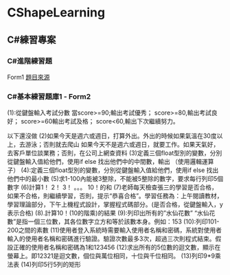 # CShapeLearning
## C#練習專案

### C#進階練習題
Form1 [題目來源](https://www.evernote.com/shard/s530/sh/019c49aa-e591-562a-0798-a9a6e8d96d33/f68a2bc14e4689802efdddbc289b04de)

### C#基本練習題庫1 - Form2

(1):從鍵盤輸入考試分數
當score>=90;輸出考試優秀；
score>=80,輸出考試良好；
score>=60輸出考試及格；
score<60,輸出下次繼續努力。

以下還沒做
(2)如果今天是週六或週日，打算外出。外出的時候如果氣溫在30度以上，去游泳；否則就去爬山
如果今天不是週六或週日，就要工作。如果天氣好，去客戶單位談業務；否則，在公司上網查資料
(3)定義三個float型別的變數，分別從鍵盤輸入值給他們，使用if else 找出他們中的中間數，輸出 （使用邏輯運算子）
(4):定義三個float型別的變數，分別從鍵盤輸入值給他們，使用if else 找出他們中的最小數
(5)求1-100內能被3整除，不能被5整除的數字，要求每行列印5個數字
(6)計算1！ 2！ 3！ 。。。 10！的和
(7)老師每天檢查張三的學習是否合格，如果不合格，則繼續學習，否則，提示“恭喜合格”。學習任務為：上午閱讀教材，學習理論部分，下午上機程式設計，掌握程式碼部分。(是否合格，從鍵盤輸入，y表示合格)
(8).計算10！(10的階乘)的結果
(9):列印出所有的”水仙花數”
“水仙花數”是指一個三位數，其各位數字立方和等於該數本身。例如：153
(10):列印101-200之間的素數
(11)使用者登入系統時需要輸入使用者名稱和密碼，系統對使用者輸入的使用者名稱和密碼進行驗證。驗證次數最多3次，超過三次則程式結束。假設正確的使用者名稱和密碼為1和123456
(12)求出所有的5位數的迴文數，顯示在螢幕上。即12321是迴文數，個位與萬位相同，十位與千位相同。
(13)列印9*9乘法表
(14)列印5行5列的矩形

